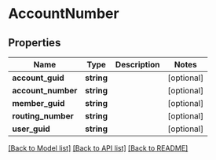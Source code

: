 # AccountNumber

## Properties
Name | Type | Description | Notes
------------ | ------------- | ------------- | -------------
**account_guid** | **string** |  | [optional] 
**account_number** | **string** |  | [optional] 
**member_guid** | **string** |  | [optional] 
**routing_number** | **string** |  | [optional] 
**user_guid** | **string** |  | [optional] 

[[Back to Model list]](../README.md#documentation-for-models) [[Back to API list]](../README.md#documentation-for-api-endpoints) [[Back to README]](../README.md)


